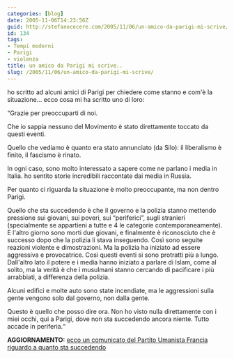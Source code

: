 ```yaml
---
categories: [blog]
date: 2005-11-06T14:23:56Z
guid: http://stefanocecere.com/2005/11/06/un-amico-da-parigi-mi-scrive/
id: 134
tags:
- Tempi moderni
- Parigi
- violenza
title: un amico da Parigi mi scrive..
slug: /2005/11/06/un-amico-da-parigi-mi-scrive/
---
```


ho scritto ad alcuni amici di Parigi per chiedere come stanno e com'è la situazione… ecco cosa mi ha scritto uno di loro:

&#x201c;Grazie per preoccuparti di noi.
  
Che io sappia nessuno del Movimento è stato direttamente toccato da questi eventi.
  
Quello che vediamo è quanto era stato annunciato (da Silo): il liberalismo è finito, il fascismo è rinato.
  
In ogni caso, sono molto interessato a sapere come ne parlano i media in Italia. ho sentito storie incredibili raccontate dai media in Russia.
  
Per quanto ci riguarda la situazione è molto preoccupante, ma non dentro Parigi.
  
Quello che sta succedendo è che il governo e la polizia stanno mettendo pressione sui giovani, sui poveri, sui &#x201c;periferici&#x201d;, sugli stranieri (specialmente se appartieni a tutte e 4 le categorie contemporaneamente). E l'altro giorno sono morti due giovani, e finalmente è riconosciuto che è successo dopo che la polizia li stava inseguendo. Cos&#xec; sono seguite reazioni violente e dimostrazioni. Ma la polizia ha iniziato ad essere aggressiva e provocatrice. Cos&#xec; questi eventi si sono protratti pi&#xf9; a lungo. Dall'altro lato il potere e i media hanno iniziato a parlare di Islam, come al solito, ma la verità è che i musulmani stanno cercando di pacificare i pi&#xf9; arrabbiati, a differenza della polizia.
  
Alcuni edifici e molte auto sono state incendiate, ma le aggressioni sulla gente vengono solo dal governo, non dalla gente.
  
Questo è quello che posso dire ora. Non ho visto nulla direttamente con i miei occhi, qui a Parigi, dove non sta succedendo ancora niente. Tutto accade in periferia.&#x201c;

**AGGIORNAMENTO:** [ecco un comunicato del Partito Umanista Francia riguardo a quanto sta succedendo](http://www.humanisteurope.org/it/archive/news/articolo/article/175/41/)